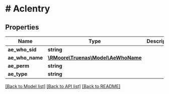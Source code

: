 # # Aclentry

## Properties

Name | Type | Description | Notes
------------ | ------------- | ------------- | -------------
**ae_who_sid** | **string** |  | [optional]
**ae_who_name** | [**\RMoore\Truenas\Model\AeWhoName**](AeWhoName.md) |  | [optional]
**ae_perm** | **string** |  | [optional]
**ae_type** | **string** |  | [optional]

[[Back to Model list]](../../README.md#models) [[Back to API list]](../../README.md#endpoints) [[Back to README]](../../README.md)
